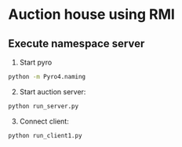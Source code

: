# Auction house using RMI

## Execute namespace server
1. Start pyro
```sh
python -m Pyro4.naming
```

2. Start auction server:
```sh
python run_server.py
```

3. Connect client:
```sh
python run_client1.py
```
